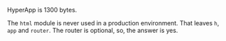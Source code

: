 HyperApp is 1300 bytes.

The `html` module is never used in a production environment. That leaves `h`, `app` and `router`. The router is optional, so, the answer is yes. 

